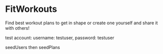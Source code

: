 # FitWorkouts
Find best workout plans to get in shape or create one yourself and share it with others!

test account:
  username: testuser,
  password: testuser

seedUsers then seedPlans
